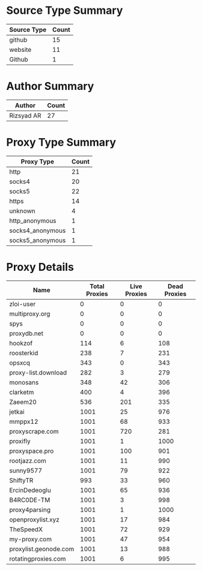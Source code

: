 # Source Type Summary

| Source Type | Count |
|-------------|-------|
| github | 15 |
| website | 11 |
| Github | 1 |


# Author Summary

| Author | Count |
|--------|-------|
| Rizsyad AR | 27 |


# Proxy Type Summary

| Proxy Type | Count |
|------------|-------|
| http | 21 |
| socks4 | 20 |
| socks5 | 22 |
| https | 14 |
| unknown | 4 |
| http_anonymous | 1 |
| socks4_anonymous | 1 |
| socks5_anonymous | 1 |


# Proxy Details

| Name | Total Proxies | Live Proxies | Dead Proxies |
|------|---------------|--------------|---------------|
| zloi-user | 0 | 0 | 0 |
| multiproxy.org | 0 | 0 | 0 |
| spys | 0 | 0 | 0 |
| proxydb.net | 0 | 0 | 0 |
| hookzof | 114 | 6 | 108 |
| roosterkid | 238 | 7 | 231 |
| opsxcq | 343 | 0 | 343 |
| proxy-list.download | 282 | 3 | 279 |
| monosans | 348 | 42 | 306 |
| clarketm | 400 | 4 | 396 |
| Zaeem20 | 536 | 201 | 335 |
| jetkai | 1001 | 25 | 976 |
| mmppx12 | 1001 | 68 | 933 |
| proxyscrape.com | 1001 | 720 | 281 |
| proxifly | 1001 | 1 | 1000 |
| proxyspace.pro | 1001 | 100 | 901 |
| rootjazz.com | 1001 | 11 | 990 |
| sunny9577 | 1001 | 79 | 922 |
| ShiftyTR | 993 | 33 | 960 |
| ErcinDedeoglu | 1001 | 65 | 936 |
| B4RC0DE-TM | 1001 | 3 | 998 |
| proxy4parsing | 1001 | 1 | 1000 |
| openproxylist.xyz | 1001 | 17 | 984 |
| TheSpeedX | 1001 | 72 | 929 |
| my-proxy.com | 1001 | 47 | 954 |
| proxylist.geonode.com | 1001 | 13 | 988 |
| rotatingproxies.com | 1001 | 6 | 995 |

